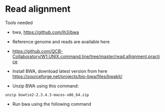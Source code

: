 # Read alignment 

Tools needed
- bwa, https://github.com/lh3/bwa 

- Reference genome and reads are available here
- https://github.com/QCB-Collaboratory/W1.UNIX.command.line/tree/master/read.allignment.practice


- Install BWA, download latest version from here https://sourceforge.net/projects/bio-bwa/files/bwakit/
- Unzip BWA using this command: 

```
unzip bowtie2-2.3.4.3-macos-x86_64.zip
```
- Run bwa using the following command 

